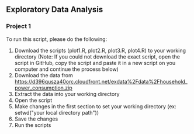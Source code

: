 ## Exploratory Data Analysis
### Project 1

To run this script, please do the following:

1. Download the scripts (plot1.R, plot2.R, plot3.R, plot4.R) to your working directory
   (Note: If you could not download the exact script, open the script in GitHub, copy the script and paste it
          in a new script on you computer and continue the process below)
2. Download the data from https://d396qusza40orc.cloudfront.net/exdata%2Fdata%2Fhousehold_power_consumption.zip
3. Extract the data into your working directory
4. Open the script
5. Make changes in the first section to set your working directory (ex: setwd("your local directory path"))
6. Save the changes
7. Run the scripts
